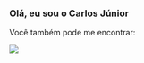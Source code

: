 ### Olá, eu sou o Carlos Júnior

Você também pode me encontrar:

  <a href="https://linkedin.com/in/carlosjuniorcarjun">
    <img src="https://img.shields.io/badge/linkedin-%230077B5.svg?style=for-the-badge&logo=linkedin&logoColor=white">
  </a>


